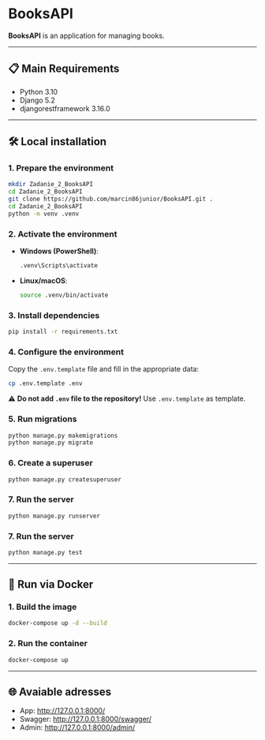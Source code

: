 # BooksAPI

**BooksAPI** is an application for managing books.

---

## 📋 Main Requirements

- Python 3.10
- Django 5.2
- djangorestframework 3.16.0

---

## 🛠️ Local installation

### 1. Prepare the environment

```bash
mkdir Zadanie_2_BooksAPI
cd Zadanie_2_BooksAPI
git clone https://github.com/marcin86junior/BooksAPI.git .
cd Zadanie_2_BooksAPI
python -m venv .venv
```

### 2. Activate the environment
- **Windows (PowerShell)**:
  ```bash
  .venv\Scripts\activate
  ```
- **Linux/macOS**:
  ```bash
  source .venv/bin/activate
  ```

### 3. Install dependencies
```bash
pip install -r requirements.txt
```

### 4. Configure the environment
Copy the `.env.template` file and fill in the appropriate data:

```bash
cp .env.template .env
```
⚠️ **Do not add `.env` file to the repository!** Use `.env.template` as template.

### 5. Run migrations
```bash
python manage.py makemigrations
python manage.py migrate
```
### 6. Create a superuser
```bash
python manage.py createsuperuser
```
### 7. Run the server
```bash
python manage.py runserver
```

### 7. Run the server
```bash
python manage.py test
```

---

## 🐳 Run via Docker
### 1. Build the image
```bash
docker-compose up -d --build
```
### 2. Run the container
```bash
docker-compose up
```

---

## 🌐 Avaiable adresses
- App: http://127.0.0.1:8000/
- Swagger: http://127.0.0.1:8000/swagger/
- Admin: http://127.0.0.1:8000/admin/
